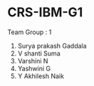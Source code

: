 # CRS-IBM-G1

Team Group : 1
1. Surya prakash Gaddala
2. V shanti Suma
3. Varshini N
4. Yashwini G
5. Y Akhilesh Naik
